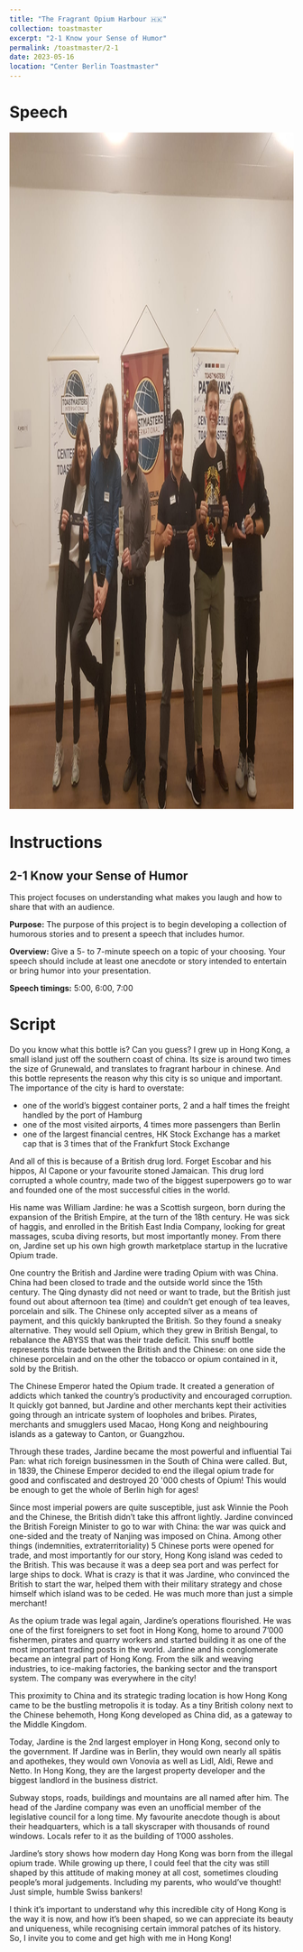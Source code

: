 ```yaml
---
title: "The Fragrant Opium Harbour 🇭🇰"
collection: toastmaster
excerpt: "2-1 Know your Sense of Humor"
permalink: /toastmaster/2-1
date: 2023-05-16
location: "Center Berlin Toastmaster"
---
```


# Speech


<center><img src="/images/toastmaster/tm_21.jpg" width="800" height="1200" /></center>


# Instructions

## 2-1 Know your Sense of Humor

This project focuses on understanding what makes you laugh and how to share that with an audience.

**Purpose:** The purpose of this project is to begin developing a collection of humorous stories and to present a speech that includes humor.

**Overview:** Give a 5- to 7-minute speech on a topic of your choosing. Your speech should include at least one anecdote or story intended to entertain or bring humor into your presentation.

**Speech timings:** 5:00, 6:00, 7:00

# Script

Do you know what this bottle is? Can you guess? I grew up in Hong Kong, a small island just off the southern coast of china. Its size is around two times the size of Grunewald, and translates to fragrant harbour in chinese. And this bottle represents the reason why this city is so unique and important. The importance of the city is hard to overstate:

-	one of the world’s biggest container ports, 2 and a half times the freight handled by the port of Hamburg
-	one of the most visited airports, 4 times more passengers than Berlin
-	one of the largest financial centres, HK Stock Exchange has a market cap that is 3 times that of the Frankfurt Stock Exchange

And all of this is because of a British drug lord. Forget Escobar and his hippos, Al Capone or your favourite stoned Jamaican. This drug lord corrupted a whole country, made two of the biggest superpowers go to war and founded one of the most successful cities in the world. 

His name was William Jardine: he was a Scottish surgeon, born during the expansion of the British Empire, at the turn of the 18th century. He was sick of haggis, and enrolled in the British East India Company, looking for great massages, scuba diving resorts, but most importantly money. From there on, Jardine set up his own high growth marketplace startup in the lucrative Opium trade.

One country the British and Jardine were trading Opium with was China. China had been closed to trade and the outside world since the 15th century. The Qing dynasty did not need or want to trade, but the British just found out about afternoon tea (time) and couldn’t get enough of tea leaves, porcelain and silk. The Chinese only accepted silver as a means of payment, and this quickly bankrupted the British. So they found a sneaky alternative. They would sell Opium, which they grew in British Bengal, to rebalance the ABYSS that was their trade deficit. This snuff bottle represents this trade between the British and the Chinese: on one side the chinese porcelain and on the other the tobacco or opium contained in it, sold by the British.

The Chinese Emperor hated the Opium trade. It created a generation of addicts which tanked the country’s productivity and encouraged corruption. It quickly got banned, but Jardine and other merchants kept their activities going through an intricate system of loopholes and bribes. Pirates, merchants and smugglers used Macao, Hong Kong and neighbouring islands as a gateway to Canton, or Guangzhou.

Through these trades, Jardine became the most powerful and influential Tai Pan: what rich foreign businessmen in the South of China were called. But, in 1839, the Chinese Emperor decided to end the illegal opium trade for good and confiscated and destroyed 20 '000 chests of Opium! This would be enough to get the whole of Berlin high for ages!

Since most imperial powers are quite susceptible, just ask Winnie the Pooh and the Chinese, the British didn’t take this affront lightly. Jardine convinced the British Foreign Minister to go to war with China: the war was quick and one-sided and the treaty of Nanjing was imposed on China. Among other things (indemnities, extraterritoriality) 5 Chinese ports were opened for trade, and most importantly for our story, Hong Kong island was ceded to the British. This was because it was a deep sea port and was perfect for large ships to dock. What is crazy is that it was Jardine, who convinced the British to start the war, helped them with their military strategy and chose himself which island was to be ceded. He was much more than just a simple merchant!

As the opium trade was legal again, Jardine’s operations flourished. He was one of the first foreigners to set foot in Hong Kong, home to around 7’000 fishermen, pirates and quarry workers and started building it as one of the most important trading posts in the world. Jardine and his conglomerate became an integral part of Hong Kong. From the silk and weaving industries, to ice-making factories, the banking sector and the transport system. The company was everywhere in the city!

This proximity to China and its strategic trading location is how Hong Kong came to be the bustling metropolis it is today. As a tiny British colony next to the Chinese behemoth, Hong Kong developed as China did, as a gateway to the Middle Kingdom.

Today, Jardine is the 2nd largest employer in Hong Kong, second only to the government. If Jardine was in Berlin, they would own nearly all spätis and apothekes, they would own Vonovia as well as Lidl, Aldi, Rewe and Netto. In Hong Kong, they are the largest property developer and the biggest landlord in the business district.

Subway stops, roads, buildings and mountains are all named after him. The head of the Jardine company was even an unofficial member of the legislative council for a long time. My favourite anecdote though is about their headquarters, which is a tall skyscraper with thousands of round windows. Locals refer to it as the building of 1’000 assholes.

Jardine’s story shows how modern day Hong Kong was born from the illegal opium trade. While growing up there, I could feel that the city was still shaped by this attitude of making money at all cost, sometimes clouding people’s moral judgements. Including my parents, who would’ve thought! Just simple, humble Swiss bankers!

I think it’s important to understand why this incredible city of Hong Kong is the way it is now, and how it’s been shaped, so we can appreciate its beauty and uniqueness, while recognising certain immoral patches of its history. So, I invite you to come and get high with me in Hong Kong!
